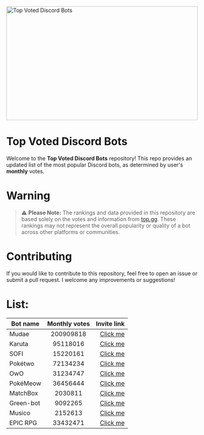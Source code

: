 <img src="https://miro.medium.com/v2/resize:fit:1400/0*HZPDFAVijYC-uNJ6.png" alt="Top Voted Discord Bots" height="300" width="100%">

# Top Voted Discord Bots

Welcome to the **Top Voted Discord Bots** repository! This repo provides an updated list of the most popular Discord bots, as determined by user's **monthly** votes.

# Warning
> ⚠️ **Please Note:** The rankings and data provided in this repository are based solely on the votes and information from [top.gg](https://top.gg/). These rankings may not represent the overall popularity or quality of a bot across other platforms or communities.

# Contributing

If you would like to contribute to this repository, feel free to open an issue or submit a pull request. I welcome any improvements or suggestions!

# List:



| Bot name        | Monthly votes           | Invite link  |
| ------------- |:-------------:| -----:|
| Mudae      | 200909818 | [Click me](https://discord.com/api/oauth2/authorize?client_id=432610292342587392&permissions=537159744&scope=applications.commands%20bot) |
| Karuta      | 95118016 | [Click me](https://discordapp.com/oauth2/authorize?client_id=646937666251915264&permissions=379969&scope=bot) |
| SOFI      | 15220161 | [Click me](https://discord.com/api/oauth2/authorize?client_id=853629533855809596&scope=bot+applications.commands&permissions=515396455521) |
| Pokétwo      | 72134234 | [Click me](https://discord.com/oauth2/authorize?client_id=716390085896962058&scope=bot%20applications.commands&permissions=388168) |
| OwO      | 31234747 | [Click me](https://discordapp.com/oauth2/authorize?client_id=408785106942164992&permissions=1074120776&scope=bot) |
| PokéMeow      | 36456444 | [Click me](https://discord.com/oauth2/authorize?client_id=664508672713424926&scope=bot%20applications.commands&permissions=388168) |
| MatchBox      | 2030811 | [Click me](https://discord.com/oauth2/authorize?client_id=1145363441524166758&permissions=20204552&scope=bot%20applications.commands) |
| Green-bot      | 9092265 | [Click me](https://discord.com/oauth2/authorize?client_id=783708073390112830&scope=bot+applications.commands&permissions=4331695368) |
| Musico      | 2152613 | [Click me](https://discord.com/api/oauth2/authorize?client_id=810540985032900648&permissions=2150754416&scope=bot) |
| EPIC RPG      | 33432471 | [Click me](https://discord.com/api/oauth2/authorize?client_id=555955826880413696&permissions=378944&scope=bot%20applications.commands) |
